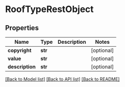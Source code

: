 # RoofTypeRestObject

## Properties
Name | Type | Description | Notes
------------ | ------------- | ------------- | -------------
**copyright** | **str** |  | [optional] 
**value** | **str** |  | [optional] 
**description** | **str** |  | [optional] 

[[Back to Model list]](../README.md#documentation-for-models) [[Back to API list]](../README.md#documentation-for-api-endpoints) [[Back to README]](../README.md)

